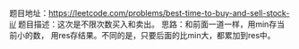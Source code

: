 题目地址：https://leetcode.com/problems/best-time-to-buy-and-sell-stock-ii/
题目描述：这次是不限次数买入和卖出。
思路：和前面一道一样，用min存当前小的数， 用res存结果。不同的是，只要后面的比min大，都累加到res中。
